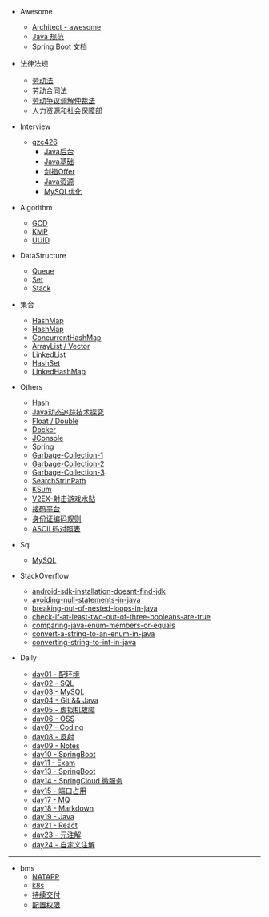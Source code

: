 - Awesome
  - [Architect - awesome](others/architect-awesome.md)
  - [Java 规范](others/Java-huashan.pdf)
  - [Spring Boot 文档](https://docs.spring.io/spring-boot/docs/2.2.2.RELEASE/reference/htmlsingle/)
- 法律法规
  - [劳动法](http://www.mohrss.gov.cn/SYrlzyhshbzb/zcfg/flfg/fl/201601/t20160119_232110.html)
  - [劳动合同法](http://www.mohrss.gov.cn/SYrlzyhshbzb/zcfg/flfg/fl/201605/t20160509_239643.html)
  - [劳动争议调解仲裁法](http://www.mohrss.gov.cn/SYrlzyhshbzb/zcfg/flfg/fl/201601/t20160119_232061.html)
  - [人力资源和社会保障部](http://www.mohrss.gov.cn)
  
- Interview
  - [gzc426](https://github.com/gzc426/Java-Interview)
    - [Java后台](interview/Java后台)
    - [Java基础](interview/Java基础知识点和答案.md)
    - [剑指Offer](interview/Java剑指offer.md)
    - [Java资源](interview/Java资源.md)
    - [MySQL优化](interview/MySQL优化看这一篇就够了.md)
  
- Algorithm
  - [GCD](others/gcd.md)
  - [KMP](others/kmp.md)
  - [UUID](others/uuid.md)
  
- DataStructure
  - [Queue](back/queue.md)
  - [Set](back/set.md)
  - [Stack](back/stack.md)
  
- 集合
  - [HashMap](collections/HashMap0.md)
  - [HashMap](collections/HashMap1.md)
  - [ConcurrentHashMap](collections/ConcurrentHashMap.md)
  - [ArrayList / Vector](collections/ArrayList.md)
  - [LinkedList](collections/LinkedList.md)
  - [HashSet](collections/HashSet.md)
  - [LinkedHashMap](collections/LinkedHashMap.md)
  
- Others
  - [Hash](java/hash.md)
  - [Java动态追踪技术探究](java/Java动态追踪技术探究.md)
  - [Float / Double](others/float_double.md)
  - [Docker](others/docker.md)
  - [JConsole](others/jconsole.md)
  - [Spring](others/spring.md)
  - [Garbage-Collection-1](others/garbage_collection1.md)
  - [Garbage-Collection-2](others/garbage_collection2.md)
  - [Garbage-Collection-3](others/garbage_collection3.md)
  - [SearchStrInPath](code/SearchStrInPath.md)
  - [KSum](code/KSum.md)
  - [V2EX-射击游戏水贴](https://www.v2ex.com/t/599785)
  - [接码平台](others/jiema.md)
  - [身份证编码规则](others/IDCardNumber.md)
  - [ASCII 码对照表](others/ascii.md)
  
- Sql
  
  - [MySQL](sql/MySQL.md)
  
- StackOverflow
  - [android-sdk-installation-doesnt-find-jdk](stackoverflow/android-sdk-installation-doesnt-find-jdk.md)
  - [avoiding-null-statements-in-java](stackoverflow/avoiding-null-statements-in-java.md)
  - [breaking-out-of-nested-loops-in-java](stackoverflow/breaking-out-of-nested-loops-in-java.md)
  - [check-if-at-least-two-out-of-three-booleans-are-true](stackoverflow/check-if-at-least-two-out-of-three-booleans-are-true.md)
  - [comparing-java-enum-members-or-equals](stackoverflow/comparing-java-enum-members-or-equals.md)
  - [convert-a-string-to-an-enum-in-java](stackoverflow/convert-a-string-to-an-enum-in-java.md)
  - [converting-string-to-int-in-java](stackoverflow/converting-string-to-int-in-java.md)
  
- Daily
  - [day01 - 配环境](daily/day01.md)
  - [day02 - SQL](daily/day02.md)
  - [day03 - MySQL](daily/day03.md)
  - [day04 - Git && Java](daily/day04.md)
  - [day05 - 虚拟机故障](daily/day05.md)
  - [day06 - OSS](daily/day06.md)
  - [day07 - Coding](daily/day07.md)
  - [day08 - 反射](daily/day08.md)
  - [day09 - Notes](daily/day09.md)
  - [day10 - SpringBoot](daily/day10.md)
  - [day11 - Exam](daily/day11.md)
  - [day13 - SpringBoot](daily/day13.md)
  - [day14 - SpringCloud 微服务](daily/day14.md)
  - [day15 - 端口占用](daily/day15.md)
  - [day17 - MQ](daily/day17.md)
  - [day18 - Markdown](daily/day18.md)
  - [day19 - Java](daily/day19.md)
  - [day21 - React](daily/day21.md)
  - [day23 - 元注解](daily/20190902.md)
  - [day24 - 自定义注解](daily/day24.md)

---

- bms
  - [NATAPP](bms/20190916-内网穿透.md)
  - [k8s](bms/20191025-项目记录-k8s.md)
  - [持续交付](bms/20191101-项目记录-持续交付.md)
  - [配置权限](bms/20190922-项目记录-加载顺序和配置权限.md)
